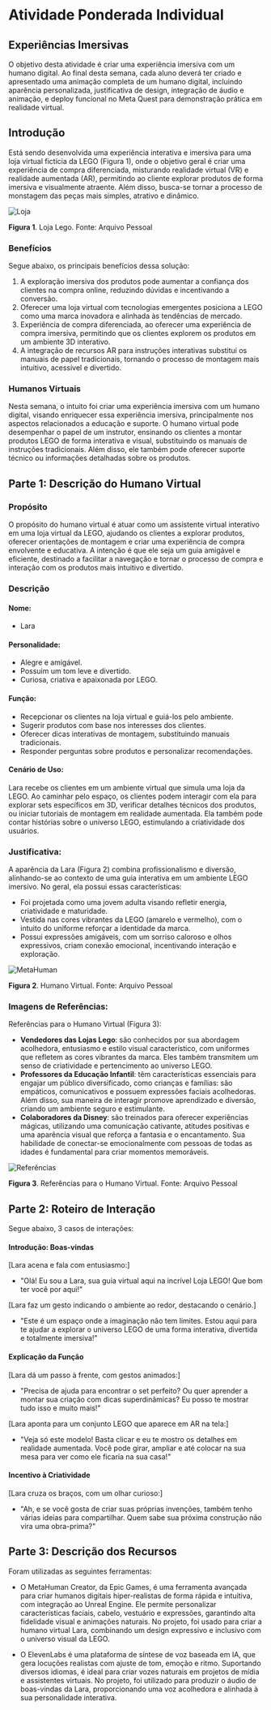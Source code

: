 # Atividade Ponderada Individual
## Experiências Imersivas

O objetivo desta atividade é criar uma experiência imersiva com um humano digital. Ao final desta semana, cada aluno deverá ter criado e apresentado uma animação completa de um humano digital, incluindo aparência personalizada, justificativa de design, integração de áudio e animação, e deploy funcional no Meta Quest para demonstração prática em realidade virtual.

## Introdução

Está sendo desenvolvida uma experiência interativa e imersiva para uma loja virtual fictícia da LEGO (Figura 1), onde o objetivo geral é criar uma experiência de compra diferenciada, misturando realidade virtual (VR) e realidade aumentada (AR), permitindo ao cliente explorar produtos de forma imersiva e visualmente atraente. Além disso, busca-se tornar a processo de monstagem das peças mais simples, atrativo e dinâmico. 

![Loja](https://github.com/Lucasx369/ExpImersivas/blob/main/Semana%201/src/assets/loja.png)

**Figura 1**. Loja Lego. Fonte: Arquivo Pessoal

### Benefícios

Segue abaixo, os principais benefícios dessa solução:

1. A exploração imersiva dos produtos pode aumentar a confiança dos clientes na compra online, reduzindo dúvidas e incentivando a conversão.
2. Oferecer uma loja virtual com tecnologias emergentes posiciona a LEGO como uma marca inovadora e alinhada às tendências de mercado.
3. Experiência de compra diferenciada, ao oferecer uma experiência de compra imersiva, permitindo que os clientes explorem os produtos em um ambiente 3D interativo.
4. A integração de recursos AR para instruções interativas substitui os manuais de papel tradicionais, tornando o processo de montagem mais intuitivo, acessível e divertido.

### Humanos Virtuais

Nesta semana, o intuito foi criar uma experiência imersiva com um humano digital, visando enriquecer essa experiência imersiva, principalmente nos aspectos relacionados a educação e suporte. O humano virtual pode desempenhar o papel de um instrutor, ensinando os clientes a montar produtos LEGO de forma interativa e visual, substituindo os manuais de instruções tradicionais. Além disso, ele também pode oferecer suporte técnico ou informações detalhadas sobre os produtos.

## Parte 1: Descrição do Humano Virtual

### Propósito

O propósito do humano virtual é atuar como um assistente virtual interativo em uma loja virtual da LEGO, ajudando os clientes a explorar produtos, oferecer orientações de montagem e criar uma experiência de compra envolvente e educativa. A intenção é que ele seja um guia amigável e eficiente, destinado a facilitar a navegação e tornar o processo de compra e interação com os produtos mais intuitivo e divertido.

### Descrição

#### Nome:

- Lara

#### Personalidade:

- Alegre e amigável.
- Possuim um tom leve e divertido.
- Curiosa, criativa e apaixonada por LEGO.

#### Função:

- Recepcionar os clientes na loja virtual e guiá-los pelo ambiente.
- Sugerir produtos com base nos interesses dos clientes.
- Oferecer dicas interativas de montagem, substituindo manuais tradicionais.
- Responder perguntas sobre produtos e personalizar recomendações.

#### Cenário de Uso:

Lara recebe os clientes em um ambiente virtual que simula uma loja da LEGO. Ao caminhar pelo espaço, os clientes podem interagir com ela para explorar sets específicos em 3D, verificar detalhes técnicos dos produtos, ou iniciar tutoriais de montagem em realidade aumentada. Ela também pode contar histórias sobre o universo LEGO, estimulando a criatividade dos usuários.

### Justificativa:

A aparência da Lara (Figura 2) combina profissionalismo e diversão, alinhando-se ao contexto de uma guia interativa em um ambiente LEGO imersivo. No geral, ela possui essas características:

- Foi projetada como uma jovem adulta visando refletir energia, criatividade e maturidade.
- Vestida nas cores vibrantes da LEGO (amarelo e vermelho), com o intuito do uniforme reforçar a identidade da marca.
- Possui expressões amigáveis, com um sorriso caloroso e olhos expressivos, criam conexão emocional, incentivando interação e exploração. 
  
![MetaHuman](https://github.com/Lucasx369/ExpImersivas/blob/main/Semana%202/Imagens/MetaHuman.png)

**Figura 2**. Humano Virtual. Fonte: Arquivo Pessoal

### Imagens de Referências: 

Referências para o Humano Virtual (Figura 3):

- **Vendedores das Lojas Lego**: são conhecidos por sua abordagem acolhedora, entusiasmo e estilo visual característico, com uniformes que refletem as cores vibrantes da marca. Eles também transmitem um senso de criatividade e pertencimento ao universo LEGO.
- **Professores da Educação Infantil**: têm características essenciais para engajar um público diversificado, como crianças e famílias: são empáticos, comunicativos e possuem expressões faciais acolhedoras. Além disso, sua maneira de interagir promove aprendizado e diversão, criando um ambiente seguro e estimulante.
- **Colaboradores da Disney**: são treinados para oferecer experiências mágicas, utilizando uma comunicação cativante, atitudes positivas e uma aparência visual que reforça a fantasia e o encantamento. Sua habilidade de conectar-se emocionalmente com pessoas de todas as idades é fundamental para criar momentos memoráveis.

![Referências](https://github.com/Lucasx369/ExpImersivas/blob/main/Semana%202/Imagens/Refer%C3%AAncias.png)

**Figura 3**. Referências para o Humano Virtual. Fonte: Arquivo Pessoal

## Parte 2: Roteiro de Interação

Segue abaixo, 3 casos de interações:

#### Introdução: Boas-vindas
   
[Lara acena e fala com entusiasmo:]

- "Olá! Eu sou a Lara, sua guia virtual aqui na incrível Loja LEGO! Que bom ter você por aqui!"

[Lara faz um gesto indicando o ambiente ao redor, destacando o cenário.]

- "Este é um espaço onde a imaginação não tem limites. Estou aqui para te ajudar a explorar o universo LEGO de uma forma interativa, divertida e totalmente imersiva!"

#### Explicação da Função

[Lara dá um passo à frente, com gestos animados:]

- "Precisa de ajuda para encontrar o set perfeito? Ou quer aprender a montar sua criação com dicas superdinâmicas? Eu posso te mostrar tudo isso e muito mais!"

[Lara aponta para um conjunto LEGO que aparece em AR na tela:]

- "Veja só este modelo! Basta clicar e eu te mostro os detalhes em realidade aumentada. Você pode girar, ampliar e até colocar na sua mesa para ver como ele ficaria na sua casa!"

#### Incentivo à Criatividade

[Lara cruza os braços, com um olhar curioso:]

- "Ah, e se você gosta de criar suas próprias invenções, também tenho várias ideias para compartilhar. Quem sabe sua próxima construção não vira uma obra-prima?"

## Parte 3: Descrição dos Recursos

Foram utilizadas as seguintes ferramentas:

- O MetaHuman Creator, da Epic Games, é uma ferramenta avançada para criar humanos digitais hiper-realistas de forma rápida e intuitiva, com integração ao Unreal Engine. Ele permite personalizar características faciais, cabelo, vestuário e expressões, garantindo alta fidelidade visual e animações naturais. No projeto, foi usado para criar a humano virtual Lara, combinando um design expressivo e inclusivo com o universo visual da LEGO.

- O ElevenLabs é uma plataforma de síntese de voz baseada em IA, que gera locuções realistas com ajuste de tom, emoção e ritmo. Suportando diversos idiomas, é ideal para criar vozes naturais em projetos de mídia e assistentes virtuais. No projeto, foi utilizado para produzir o áudio de boas-vindas da Lara, proporcionando uma voz acolhedora e alinhada à sua personalidade interativa.






